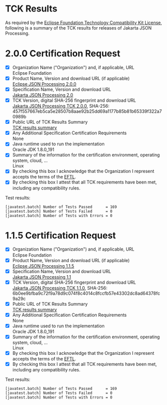 TCK Results
===========

As required by the
[Eclipse Foundation Technology Compatibility Kit License](https://www.eclipse.org/legal/tck.php),
following is a summary of the TCK results for releases of Jakarta JSON Processing.

# 2.0.0 Certification Request

- [x] Organization Name ("Organization") and, if applicable, URL<br/>
  Eclipse Foundation
- [x] Product Name, Version and download URL (if applicable)<br/>
  [Eclipse JSON Processing 2.0.0](https://eclipse-ee4j.github.io/jsonp)
- [x] Specification Name, Version and download URL<br/>
   [Jakarta JSON Processing 2.0](https://jakarta.ee/specifications/jsonp/2.0/)
- [x] TCK Version, digital SHA-256 fingerprint and download URL<br/>
  [Jakarta JSON Processing TCK 2.0.0](http://download.eclipse.org/jakartaee/jsonp/2.0/jakarta-jsonp-tck-2.0.0.zip), SHA-256: 457f557667eb5ca5e28507b8aae92b25dd69a1177b85b81b65339f322a70989b
- [x] Public URL of TCK Results Summary<br/>
  [TCK results summary](https://eclipse-ee4j.github.io/jsonp/tck/TCK-Results.html)
- [x] Any Additional Specification Certification Requirements<br/>
  None
- [x] Java runtime used to run the implementation<br/>
  Oracle JDK 1.8.0_191
- [x] Summary of the information for the certification environment, operating system, cloud, ...<br/>
  Linux
- [x] By checking this box I acknowledge that the Organization I represent accepts the terms of the [EFTL](https://www.eclipse.org/legal/tck.php).
- [x] By checking this box I attest that all TCK requirements have been met, including any compatibility rules.

Test results:

```
[javatest.batch] Number of Tests Passed      = 169
[javatest.batch] Number of Tests Failed      = 0
[javatest.batch] Number of Tests with Errors = 0
```

# 1.1.5 Certification Request

- [x] Organization Name ("Organization") and, if applicable, URL<br/>
  Eclipse Foundation
- [x] Product Name, Version and download URL (if applicable)<br/>
  [Eclipse JSON Processing 1.1.5](../index.html)
- [x] Specification Name, Version and download URL<br/>
   [Jakarta JSON Processing 1.1](https://jakarta.ee/specifications/jsonp/1.1/)
- [x] TCK Version, digital SHA-256 fingerprint and download URL<br/>
  [Jakarta JSON Processing TCK 1.1.0](http://download.eclipse.org/ee4j/jakartaee-tck/jakartaee8-eftl/promoted/eclipse-jsonp-tck-1.1.0.zip), SHA-256: 6b0ee9bfba9c72f9a78d9c074f8c4014c8fccfb57e43302dc8ad64378fc9a29c
- [x] Public URL of TCK Results Summary<br/>
  [TCK results summary](jakarta-json-processing-1.1.html)
- [x] Any Additional Specification Certification Requirements<br/>
  None
- [x] Java runtime used to run the implementation<br/>
  Oracle JDK 1.8.0_191
- [x] Summary of the information for the certification environment, operating system, cloud, ...<br/>
  Linux
- [x] By checking this box I acknowledge that the Organization I represent accepts the terms of the [EFTL](https://www.eclipse.org/legal/tck.php).
- [x] By checking this box I attest that all TCK requirements have been met, including any compatibility rules.

Test results:

```
[javatest.batch] Number of Tests Passed      = 169
[javatest.batch] Number of Tests Failed      = 0
[javatest.batch] Number of Tests with Errors = 0
```
